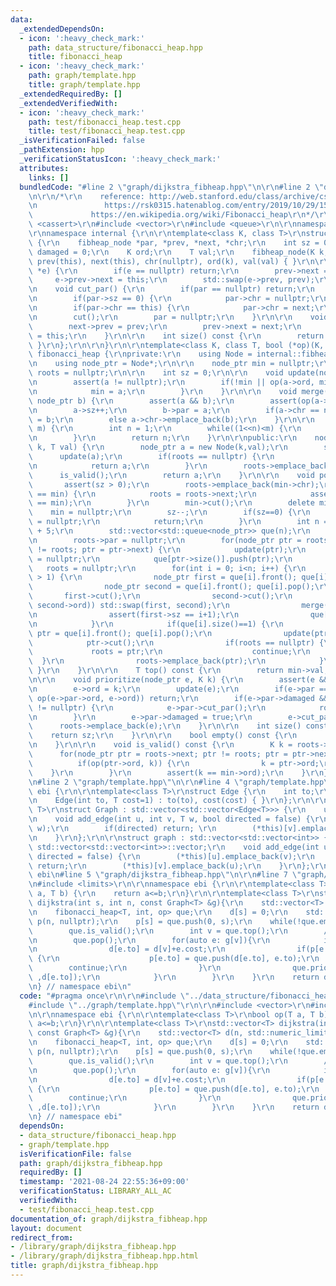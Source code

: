 ```yaml
---
data:
  _extendedDependsOn:
  - icon: ':heavy_check_mark:'
    path: data_structure/fibonacci_heap.hpp
    title: fibonacci_heap
  - icon: ':heavy_check_mark:'
    path: graph/template.hpp
    title: graph/template.hpp
  _extendedRequiredBy: []
  _extendedVerifiedWith:
  - icon: ':heavy_check_mark:'
    path: test/fibonacci_heap.test.cpp
    title: test/fibonacci_heap.test.cpp
  _isVerificationFailed: false
  _pathExtension: hpp
  _verificationStatusIcon: ':heavy_check_mark:'
  attributes:
    links: []
  bundledCode: "#line 2 \"graph/dijkstra_fibheap.hpp\"\n\r\n#line 2 \"data_structure/fibonacci_heap.hpp\"\
    \n\r\n/*\r\n    reference: http://web.stanford.edu/class/archive/cs/cs166/cs166.1186/lectures/09/Slides09.pdf\r\
    \n               https://rsk0315.hatenablog.com/entry/2019/10/29/151823\r\n  \
    \             https://en.wikipedia.org/wiki/Fibonacci_heap\r\n*/\r\n\r\n#include\
    \ <cassert>\r\n#include <vector>\r\n#include <queue>\r\n\r\nnamespace ebi {\r\n\
    \r\nnamespace internal {\r\n\r\ntemplate<class K, class T>\r\nstruct fibheap_node\
    \ {\r\n    fibheap_node *par, *prev, *next, *chr;\r\n    int sz = 0;\r\n    bool\
    \ damaged = 0;\r\n    K ord;\r\n    T val;\r\n    fibheap_node(K k, T val) : par(nullptr),\
    \ prev(this), next(this), chr(nullptr), ord(k), val(val) { }\r\n\r\n    void emplace_back(fibheap_node\
    \ *e) {\r\n        if(e == nullptr) return;\r\n        prev->next = e;\r\n   \
    \     e->prev->next = this;\r\n        std::swap(e->prev, prev);\r\n    }\r\n\r\
    \n    void cut_par() {\r\n        if(par == nullptr) return;\r\n        par->sz--;\r\
    \n        if(par->sz == 0) {\r\n            par->chr = nullptr;\r\n        }\r\
    \n        if(par->chr == this) {\r\n            par->chr = next;\r\n        }\r\
    \n        cut();\r\n        par = nullptr;\r\n    }\r\n\r\n    void cut() {\r\n\
    \        next->prev = prev;\r\n        prev->next = next;\r\n        next = prev\
    \ = this;\r\n    }\r\n\r\n    int size() const {\r\n        return sz;\r\n   \
    \ }\r\n};\r\n\r\n}\r\n\r\ntemplate<class K, class T, bool (*op)(K, K)>\r\nstruct\
    \ fibonacci_heap {\r\nprivate:\r\n    using Node = internal::fibheap_node<K, T>;\r\
    \n    using node_ptr = Node*;\r\n\r\n    node_ptr min = nullptr;\r\n    node_ptr\
    \ roots = nullptr;\r\n\r\n    int sz = 0;\r\n\r\n    void update(node_ptr a) {\r\
    \n        assert(a != nullptr);\r\n        if(!min || op(a->ord, min->ord)) {\r\
    \n            min = a;\r\n        }\r\n    }\r\n\r\n    void merge(node_ptr a,\
    \ node_ptr b) {\r\n        assert(a && b);\r\n        assert(op(a->ord, b->ord));\r\
    \n        a->sz++;\r\n        b->par = a;\r\n        if(a->chr == nullptr) a->chr\
    \ = b;\r\n        else a->chr->emplace_back(b);\r\n    }\r\n\r\n    int log2ceil(int\
    \ m) {\r\n        int n = 1;\r\n        while((1<<n)<m) {\r\n            n++;\r\
    \n        }\r\n        return n;\r\n    }\r\n\r\npublic:\r\n    node_ptr push(K\
    \ k, T val) {\r\n        node_ptr a = new Node(k,val);\r\n        sz++;\r\n  \
    \      update(a);\r\n        if(roots == nullptr) {\r\n            roots = a;\r\
    \n            return a;\r\n        }\r\n        roots->emplace_back(a);\r\n  \
    \      is_valid();\r\n        return a;\r\n    }\r\n\r\n    void pop() {\r\n \
    \       assert(sz > 0);\r\n        roots->emplace_back(min->chr);\r\n        if(roots\
    \ == min) {\r\n            roots = roots->next;\r\n            assert(roots->prev\
    \ == min);\r\n        }\r\n        min->cut();\r\n        delete min;\r\n    \
    \    min = nullptr;\r\n        sz--;\r\n        if(sz==0) {\r\n            roots\
    \ = nullptr;\r\n            return;\r\n        }\r\n        int n = log2ceil(size())\
    \ + 5;\r\n        std::vector<std::queue<node_ptr>> que(n);\r\n        que[roots->size()].push(roots);\r\
    \n        roots->par = nullptr;\r\n        for(node_ptr ptr = roots->next; ptr\
    \ != roots; ptr = ptr->next) {\r\n            update(ptr);\r\n            ptr->par\
    \ = nullptr;\r\n            que[ptr->size()].push(ptr);\r\n        }\r\n     \
    \   roots = nullptr;\r\n        for(int i = 0; i<n; i++) {\r\n            while(que[i].size()\
    \ > 1) {\r\n                node_ptr first = que[i].front(); que[i].pop();\r\n\
    \                node_ptr second = que[i].front(); que[i].pop();\r\n         \
    \       first->cut();\r\n                second->cut();\r\n                if(!op(first->ord,\
    \ second->ord)) std::swap(first, second);\r\n                merge(first, second);\r\
    \n                assert(first->sz == i+1);\r\n                que[first->size()].push(first);\r\
    \n            }\r\n            if(que[i].size()==1) {\r\n                node_ptr\
    \ ptr = que[i].front(); que[i].pop();\r\n                update(ptr);\r\n    \
    \            ptr->cut();\r\n                if(roots == nullptr) {\r\n       \
    \             roots = ptr;\r\n                    continue;\r\n              \
    \  }\r\n                roots->emplace_back(ptr);\r\n            }\r\n       \
    \ }\r\n    }\r\n\r\n    T top() const {\r\n        return min->val;\r\n    }\r\
    \n\r\n    void prioritize(node_ptr e, K k) {\r\n        assert(e && op(k, e->ord));\r\
    \n        e->ord = k;\r\n        update(e);\r\n        if(e->par == nullptr ||\
    \ op(e->par->ord, e->ord)) return;\r\n        if(e->par->damaged && e->par->par\
    \ != nullptr) {\r\n            e->par->cut_par();\r\n            roots->emplace_back(e->par);\r\
    \n        }\r\n        e->par->damaged = true;\r\n        e->cut_par();\r\n  \
    \      roots->emplace_back(e);\r\n    }\r\n\r\n    int size() const {\r\n    \
    \    return sz;\r\n    }\r\n\r\n    bool empty() const {\r\n        return sz==0;\r\
    \n    }\r\n\r\n    void is_valid() const {\r\n        K k = roots->ord;\r\n  \
    \      for(node_ptr ptr = roots->next; ptr != roots; ptr = ptr->next) {\r\n  \
    \          if(op(ptr->ord, k)) {\r\n                k = ptr->ord;\r\n        \
    \    }\r\n        }\r\n        assert(k == min->ord);\r\n    }\r\n};\r\n\r\n}\r\
    \n#line 2 \"graph/template.hpp\"\n\r\n#line 4 \"graph/template.hpp\"\n\r\nnamespace\
    \ ebi {\r\n\r\ntemplate<class T>\r\nstruct Edge {\r\n    int to;\r\n    T cost;\r\
    \n    Edge(int to, T cost=1) : to(to), cost(cost) { }\r\n};\r\n\r\ntemplate<class\
    \ T>\r\nstruct Graph : std::vector<std::vector<Edge<T>>> {\r\n    using std::vector<std::vector<Edge<T>>>::vector;\r\
    \n    void add_edge(int u, int v, T w, bool directed = false) {\r\n        (*this)[u].emplace_back(v,\
    \ w);\r\n        if(directed) return; \r\n        (*this)[v].emplace_back(u, w);\r\
    \n    }\r\n};\r\n\r\nstruct graph : std::vector<std::vector<int>> {\r\n    using\
    \ std::vector<std::vector<int>>::vector;\r\n    void add_edge(int u, int v, bool\
    \ directed = false) {\r\n        (*this)[u].emplace_back(v);\r\n        if(directed)\
    \ return;\r\n        (*this)[v].emplace_back(u);\r\n    }\r\n};\r\n\r\n} // namespace\
    \ ebi\n#line 5 \"graph/dijkstra_fibheap.hpp\"\n\r\n#line 7 \"graph/dijkstra_fibheap.hpp\"\
    \n#include <limits>\r\n\r\nnamespace ebi {\r\n\r\ntemplate<class T>\r\nbool op(T\
    \ a, T b) {\r\n    return a<=b;\r\n}\r\n\r\ntemplate<class T>\r\nstd::vector<T>\
    \ dijkstra(int s, int n, const Graph<T> &g){\r\n    std::vector<T> d(n, std::numeric_limits<T>::max());\r\
    \n    fibonacci_heap<T, int, op> que;\r\n    d[s] = 0;\r\n    std::vector<internal::fibheap_node<T,int>*>\
    \ p(n, nullptr);\r\n    p[s] = que.push(0, s);\r\n    while(!que.empty()){\r\n\
    \        que.is_valid();\r\n        int v = que.top();\r\n        //debug(v, d[v]);\r\
    \n        que.pop();\r\n        for(auto e: g[v]){\r\n            if(d[e.to]>d[v]+e.cost){\r\
    \n                d[e.to] = d[v]+e.cost;\r\n                if(p[e.to] == nullptr)\
    \ {\r\n                    p[e.to] = que.push(d[e.to], e.to);\r\n            \
    \        continue;\r\n                }\r\n                que.prioritize(p[e.to]\
    \ ,d[e.to]);\r\n            }\r\n        }\r\n    }\r\n    return d;\r\n}\r\n\r\
    \n} // namespace ebi\n"
  code: "#pragma once\r\n\r\n#include \"../data_structure/fibonacci_heap.hpp\"\r\n\
    #include \"../graph/template.hpp\"\r\n\r\n#include <vector>\r\n#include <limits>\r\
    \n\r\nnamespace ebi {\r\n\r\ntemplate<class T>\r\nbool op(T a, T b) {\r\n    return\
    \ a<=b;\r\n}\r\n\r\ntemplate<class T>\r\nstd::vector<T> dijkstra(int s, int n,\
    \ const Graph<T> &g){\r\n    std::vector<T> d(n, std::numeric_limits<T>::max());\r\
    \n    fibonacci_heap<T, int, op> que;\r\n    d[s] = 0;\r\n    std::vector<internal::fibheap_node<T,int>*>\
    \ p(n, nullptr);\r\n    p[s] = que.push(0, s);\r\n    while(!que.empty()){\r\n\
    \        que.is_valid();\r\n        int v = que.top();\r\n        //debug(v, d[v]);\r\
    \n        que.pop();\r\n        for(auto e: g[v]){\r\n            if(d[e.to]>d[v]+e.cost){\r\
    \n                d[e.to] = d[v]+e.cost;\r\n                if(p[e.to] == nullptr)\
    \ {\r\n                    p[e.to] = que.push(d[e.to], e.to);\r\n            \
    \        continue;\r\n                }\r\n                que.prioritize(p[e.to]\
    \ ,d[e.to]);\r\n            }\r\n        }\r\n    }\r\n    return d;\r\n}\r\n\r\
    \n} // namespace ebi"
  dependsOn:
  - data_structure/fibonacci_heap.hpp
  - graph/template.hpp
  isVerificationFile: false
  path: graph/dijkstra_fibheap.hpp
  requiredBy: []
  timestamp: '2021-08-24 22:55:36+09:00'
  verificationStatus: LIBRARY_ALL_AC
  verifiedWith:
  - test/fibonacci_heap.test.cpp
documentation_of: graph/dijkstra_fibheap.hpp
layout: document
redirect_from:
- /library/graph/dijkstra_fibheap.hpp
- /library/graph/dijkstra_fibheap.hpp.html
title: graph/dijkstra_fibheap.hpp
---
```

